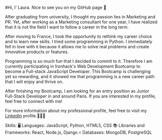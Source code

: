 #Hi, I' Laura. Nice to see you on my GitHub page 👋

After graduating from university, I thought my passion lies in Marketing and PR. Yet, after working as a Marketing consultant for one year, I have realized that it is not the field I want to follow a career in the long term.

After moving to France, I took the opportunity to rethink my career choice and to learn new skills. I tried some programming in Python. I immediately fell in love with it because it allows me to solve real problems and create innovative products or features.

Programming is so much fun that I decided to commit to it. Therefore I am currently participating in Ironhack's Web Development Bootcamp to become a Full-stack JavaScript Developer. This Bootcamp is challenging yet so rewarding, and it showed me that programming is a new career path that I will enjoy and thrive on.

After finishing my Bootcamp, I am looking for an entry position as Junior Full-Stack Developer in and around Paris. If you are interested in my profile, feel free to connect with me!

For more information about my professional profile, feel free to visit my [LinkedIn](https://www.linkedin.com/in/laura-kapitza/) profile.🧑🏼‍⚕️   

Skills:
🖥 Languages: JavaScript, Python, HTML5, CSS
📚 Libraries and Frameworks: React, Node.js, Django
⌗ Databases: MongoDB, PostgreSQL
